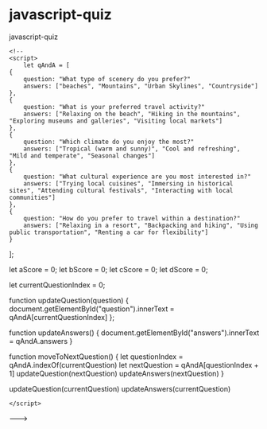 # javascript-quiz
javascript-quiz


<!-- <!DOCTYPE html>
<html lang="en">
<head>
    <meta charset="UTF-8">
    <meta name="viewport" content="width=device-width, initial-scale=1.0">
    <script src="https://cdn.tailwindcss.com"></script>
    <title>Document</title>
</head>
<body class="w-screen" style="background-image: url(./leaves-3923413_1920.jpg);">
    <div class="m-16 bg-gray-300 text-center opacity-90 rounded border-black border border-dotted">
        <h1 class="text-6xl pt-10 pb-4 bg-gray-100 rounded">Find your ideal travel destination</h1>
        <h2 class="text-5xl pb-8 pt-2 text-gray-800">A quiz to find your ideal travel destination</h2>
        <div>
            <p class="text-3xl pb-6">Answer these questions to find out where you should travel</p>
            <button class="bg-gray-800 text-3xl p-2 mb-6 rounded text-white hover:scale-110 hover:bg-gray-700 focus:outline focus:bg-gray-700" type="submit">Start Quiz</button>
        </div>



    </div>

      Question content  

    <div class="m-16 bg-gray-300 text-center opacity-90 rounded">
        <h1 class="text-5xl p-8">Question 1.</h1>
        <h2 id="question" class="text-4xl pb-2">What type of scenery do you prefer?</h2>
        <div id="answers" class="">
        <form class="flex flex-col gap-4 text-3xl p-4">
        <label for="beaches">
            <input id="beaches"  type="radio"> Beaches</input>
        </label>
        <label for="mountains">
            <input id="mountains" type="radio"> Mountains</input>
        </label>
        <label for="urban-skylines">
            <input id="urban-skylines" type="radio"> Urban Skylines</input>
        </label>
        <label>
            <input type="radio"> Countryside</input>
        </label>
        </form>
        </div>



    </div> -->

    <!-- 
    <script>
        let qAndA = [
    {
        question: "What type of scenery do you prefer?"
        answers: ["beaches", "Mountains", "Urban Skylines", "Countryside"]
    },
    {
        question: "What is your preferred travel activity?"
        answers: ["Relaxing on the beach", "Hiking in the mountains", "Exploring museums and galleries", "Visiting local markets"]
    },
    {
        question: "Which climate do you enjoy the most?"
        answers: ["Tropical (warm and sunny)", "Cool and refreshing", "Mild and temperate", "Seasonal changes"]
    },
    {
        question: "What cultural experience are you most interested in?"
        answers: ["Trying local cuisines", "Immersing in historical sites", "Attending cultural festivals", "Interacting with local communities"]
    },
    {
        question: "How do you prefer to travel within a destination?"
        answers: ["Relaxing in a resort", "Backpacking and hiking", "Using public transportation", "Renting a car for flexibility"]
    }
];

let aScore = 0;
let bScore = 0;
let cScore = 0;
let dScore = 0;



let currentQuestionIndex = 0;

function updateQuestion(question) {
    document.getElementById("question").innerText = qAndA[currentQuestionIndex]
}; 

function updateAnswers() {
    document.getElementById("answers").innerText = qAndA.answers
}

function moveToNextQuestion() {
    let questionIndex = qAndA.indexOf(currentQuestion)
    let nextQuestion = qAndA[questionIndex + 1]
    updateQuestion(nextQuestion)
    updateAnswers(nextQuestion)
}

updateQuestion(currentQuestion)
updateAnswers(currentQuestion)

    </script>

    
</body>
</html> --->

